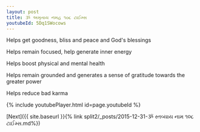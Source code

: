 ```yaml
---
layout: post
title: ૐ અમૃતાય નમહ ૧૦૮ ટાઈમ્સ
youtubeId: 5Dq1SWocows
---
```

 
 
Helps get goodness, bliss and peace and God's blessings
 
Helps remain focused, help generate inner energy 
 
Helps boost physical and mental health 
 
Helps remain grounded and generates a sense of gratitude towards the greater power 
 
Helps reduce bad karma
 
 
 
 


{% include youtubePlayer.html id=page.youtubeId %}
 
[Next]({{ site.baseurl }}{% link  split2/_posts/2015-12-31-ૐ સ્તવ્યાય નામ ૧૦૮ ટાઈમ્સ.md%})
 
